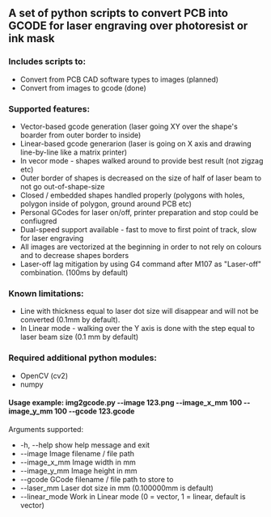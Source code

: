 ## A set of python scripts to convert PCB into GCODE for laser engraving over photoresist or ink mask

### Includes scripts to:
  - Convert from PCB CAD software types to images (planned)
  - Convert from images to gcode (done)

### Supported features: 
  - Vector-based gcode generation (laser going XY over the shape's boarder from outer border to inside)
  - Linear-based gcode generarion (laser is going on X axis and drawing line-by-line like a matrix printer)
  - In vecor mode - shapes walked around to provide best result (not zigzag etc)
  - Outer border of shapes is decreased on the size of half of laser beam to not go out-of-shape-size
  - Closed / embedded shapes handled properly (polygons with holes, polygon inside of polygon, ground around PCB etc)
  - Personal GCodes for laser on/off, printer preparation and stop could be confiugred
  - Dual-speed support available - fast to move to first point of track, slow for laser engraving
  - All images are vectorized at the beginning in order to not rely on colours and to decrease shapes borders
  - Laser-off lag mitigation by using G4 command after M107 as "Laser-off" combination. (100ms by default)

### Known limitations: 
  - Line with thickness equal to laser dot size will disappear and will not be converted (0.1mm by default).
  - In Linear mode - walking over the Y axis is done with the step equal to laser beam size (0.1 mm by default)

### Required additional python modules: 
  - OpenCV (cv2)
  - numpy

#### Usage example: img2gcode.py --image 123.png --image_x_mm 100 --image_y_mm 100 --gcode 123.gcode

Arguments supported:
  - -h, --help            show help message and exit
  - --image               Image filename / file path
  - --image_x_mm          Image width in mm
  - --image_y_mm          Image height in mm
  - --gcode               GCode filename / file path to store to
  - --laser_mm            Laser dot size in mm (0.100000mm is default)
  - --linear_mode         Work in Linear mode (0 = vector, 1 = linear, default is vector)

